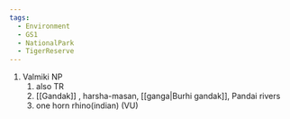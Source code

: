 ```yaml
---
tags:
  - Environment
  - GS1
  - NationalPark
  - TigerReserve
---
```

1. Valmiki NP
	1. also TR
	2. [[Gandak]] , harsha-masan, [[ganga|Burhi gandak]], Pandai rivers
	3. one horn rhino(indian) (VU)